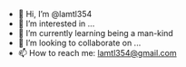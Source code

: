 - 👋 Hi, I’m @lamtl354
- 👀 I’m interested in ...
- 🌱 I’m currently learning being a man-kind
- 💞️ I’m looking to collaborate on ...
- 📫 How to reach me: lamtl354@gmail.com

<!---
lamtl354/lamtl354 is a ✨ special ✨ repository because its `README.md` (this file) appears on your GitHub profile.
You can click the Preview link to take a look at your changes.
--->
